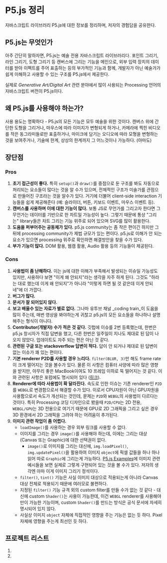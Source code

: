 # P5.js 정리

자바스크립트 라이브러리 P5.js에 대한 정보를 정리하며, 저자의 경험담을 공유한다.

## P5.js는 무엇인가

아주 간단히 말하자면, P5.js는 예술 전용 자바스크립트 라이브러리다.
포인트 그리기, 라인 그리기, 도형 그리기 등 캔버스에 그리는 기능을 메인으로,
외부 입력 장치의 데이터를 받아 이펙트를 주어 표출하는 등의 부가적인 기능과 함께,
개발자가 아닌 예술가가 쉽게 이해하고 사용할 수 있는 구조를 P5.js에서 제공한다.

실제로 _Generative Art/Digital Art_ 관련 분야에서 많이 사용되는 Processing 언어의 자바스크립트 버전이 P5.js이다.

## 왜 P5.js를 사용해야 하는가?

사용 용도는 명확하다 - P5.js의 모든 기능은 모두 예술을 위한 것이다.
캔버스 위에 간단한 도형을 그리거나,
마우스에 따라 이미지가 변형되게 하거나,
카메라에 찍힌 비디오를 작은 동그라미들로만 표출하거나,
마이크에 담기는 오디오에 따라 모형을 변형하는 것을 보여주거나,
기술에 한계, 상상의 한계까지 그 어느것이나 가능하다. (아마도)

## 장단점

### Pros

1. __초기 접근성이 좋다.__
   특히 `setup()`과 `draw()`를 중점으로 둔 구조를 봐도 자동으로 처리되는 요소들이 많다는 것을 알 수가 있으며,
   전체적인 구조가 미술가를 관점으로 만들어진 구조라는 것을 알수가 있다. 거기에 더불어 client-side interaction 기능들을 쉽게 제공해준다 (예: 슬라이더, 버튼, 키보드 이벤트, 마우스 이벤트 등).
2. __캔버스를 사용하며 이에 대한 기능이 많다.__
   보통 JS로 무언가를 그리고자 한다면 그 무언가는 데이터를 기반으로 한 차트일 가능성이 높다.
   그렇기 때문에 통상 "그리는" library들은 차트 그리는 기능 위주로 되어 있으며 SVG를 많이 활용한다.
3. __도움을 퍼부어주는 공동체가 있다.__
   p5.js community는 좀 작은 편이긴 하지만 그 뒤에 processing community가 제법 규모가 있는 편이다.
   p5.js로 이해가 안 되는 요소가 있으면 processing 위주로 확인하면 해결방안을 찾을 수가 있다.
4. __부가 기능이 많다.__
   DOM 활용, 웹캠 활용, Audio 활용 등의 기능들이 제공된다.

### Cons

1. __사용법이 좀 난해하다.__
  이는 js에 대한 이해가 부족해서 발생되는 이슈일 가능성도 있지만, 사용하다 보면 "이게 왜 안되지"라는 생각을 자주 하게 된다.
  그것도 "하라는 대로 했는데 이게 왜 안되지"가 아니라 "이렇게 하면 될 것 같은데 이게 안되네"에 더 가깝다.
2. __버그가 많다.__
3. __문서가 잘 되어있지 않다.__
4. __보고 배울수 있는 자료가 별로 없다.__
   그나마 유투브 채널 _coding train_이 도움을 많이 주는데, 매번 영상을 봐야하는게 귀찮고 p5.js의 모든 요소들을 하나하나 설명해주는 형식이 아니다.
5. __Contributor(개발자) 수가 적은 것 같다.__
   깃헙에 이슈를 2번 등록했는데, 한번은 p5.js 창시자가 직접 답변을 했고, 다른 한번은 일주일이 지나도 제대로 된 답이 나오지 않았다.
   업데이트도 자주 되는 편은 아닌 것 같다.
6. __관련된 구글 또는 stackoverflow 답변이 적다.__
   답이 안 되거나 제대로 된 답변이 없는 이슈가 꽤 있는 편이다.
7. __기본 renderer P2D를 사용할 경우 느리다.__
   `filter(BLUR, 3)`만 해도 frame rate이 크게 떨어지는 것을 볼수가 있다.
   물론 이 사항은 컴퓨터 사양에 따라 많은 영향을 받지만, 아무리 좋은 MacBook이여도 10 프레임 이하로 뚝 떨어지는 것 같다.
   이와 관련된 사항은 포럼에도 명시되어 있다 ([링크](https://forum.processing.org/two/discussion/11141/why-is-filter-blur-so-slow)).
8. __Renderer에 따라 사용법이 확 달라진다.__
   속도로 인한 이슈는 기존 renderer인 `P2D`를 `WEBGL`로 변경함으로서 해결할 수가 있다.
   이로서 CPU자원이 아닌 GPU자원을 사용함으로서 속도가 개선되는 것인데, 문제는 `P2D`와 `WEBGL`의 사용법이 다르다는 것이다.
   특히 Processing 코딩 디자인으로 봤을때 `P2D/CPU`는 2D 전용, `WEBGL/GPU`는 3D 전용으로 여기기 때문에 GPU로 2D 그래픽을 그리고 싶은 경우 3D 환경에서 2D 그래픽을 그려야 하는 어려움이 추가된다.
9. __이미지 관련 작업이 좀 어렵다.__
   - `loadImage()`를 사용하는 경우 외부 링크를 사용할 수 없다.
   - 이미지를 그리는 경우 `image()`를 사용해야 하는데, 이에는 그리는 대상(Canvas 또는 Graphic)에 대한 선택권이 없다.
     - `image()`로 이미지를 그리는 대신에, `img.loadPixel()`, `img.updatePixel()`을 활용하여 이미지 `object`에 픽셀 값들을 하나 하나 읽어 따로 `Graphic`에 그리는게 가능하다. [P5.js Examples](https://p5js.org/examples/)에 이미지 관련 예시들을 보면 실제로 그렇게 구현되어 있는 것을 볼 수가 있다. 저자의 생각엔 아마 이게 이미지 그리기 정석이다.
   - `filter()`, `tint()` 기능은 사실 이미지 대상으로 적용되는게 아니라 Canvas 대상 전체로 적용되기 때문에 여러모로 불편하다. 
   - 지정된 `filter()` 기능 규격 외의 custom filter를 만들 수가 없는 것 같다 - 대신에 custom `Shader()`는 사용이 가능한데, 이건 `WEBGL` renderer를 사용해야만이 가능한 기능이며, custom `Shader()`를 만드는 방식은 공식 문서에 자세히 명시되어 있지 않다.
   - 사실상 이미지 `object` 자체에 직접적인 영향을 주는 기능은 없는 듯 하다. Pixel 자체에 영향을 주는게 최선인 듯 하다.

## 프로젝트 리스트

1. 
2. 

